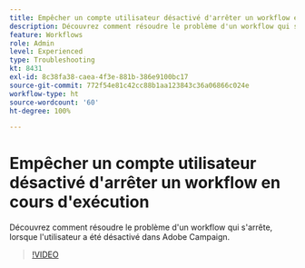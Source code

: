 ```yaml
---
title: Empêcher un compte utilisateur désactivé d'arrêter un workflow en cours d'exécution
description: Découvrez comment résoudre le problème d'un workflow qui s'arrête, lorsque l'utilisateur a été désactivé dans Adobe Campaign.
feature: Workflows
role: Admin
level: Experienced
type: Troubleshooting
kt: 8431
exl-id: 8c38fa38-caea-4f3e-881b-386e9100bc17
source-git-commit: 772f54e81c42cc88b1aa123843c36a06866c024e
workflow-type: ht
source-wordcount: '60'
ht-degree: 100%

---
```


# Empêcher un compte utilisateur désactivé d&#39;arrêter un workflow en cours d&#39;exécution

Découvrez comment résoudre le problème d&#39;un workflow qui s&#39;arrête, lorsque l&#39;utilisateur a été désactivé dans Adobe Campaign.


>[!VIDEO](https://video.tv.adobe.com/v/335988?quality=12)
